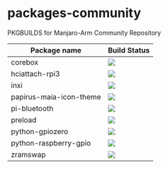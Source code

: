 # packages-community
PKGBUILDS for Manjaro-Arm Community Repository

| Package name | Build Status |
| ------------ | ------------ |
| corebox   | ![](http://159.65.88.73:8080/view/Community/job/corebox/badge/icon) |
| hciattach-rpi3   | ![](http://159.65.88.73:8080/view/Community/job/hciattach-rpi3/badge/icon) |
| inxi   | ![](http://159.65.88.73:8080/view/Community/job/inxi/badge/icon) |
| papirus-maia-icon-theme   | ![](http://159.65.88.73:8080/view/Community/job/papirus-maia-icon-theme/badge/icon) |
| pi-bluetooth  | ![](http://159.65.88.73:8080/view/Community/job/pi-bluetooth/badge/icon) |
| preload | ![](http://159.65.88.73:8080/view/Community/job/preload/badge/icon) |
| python-gpiozero | ![](http://159.65.88.73:8080/view/Community/job/python-gpiozero/badge/icon) |
| python-raspberry-gpio | ![](http://159.65.88.73:8080/view/Community/job/python-raspberry-gpio/badge/icon) |
| zramswap | ![](http://159.65.88.73:8080/view/Community/job/zramswap/badge/icon) |
